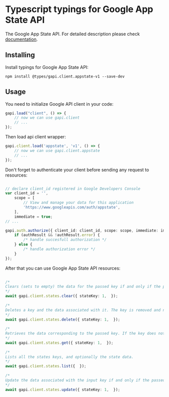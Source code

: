 # Typescript typings for Google App State API
The Google App State API.
For detailed description please check [documentation](https://developers.google.com/games/services/web/api/states).

## Installing

Install typings for Google App State API:
```
npm install @types/gapi.client.appstate-v1 --save-dev
```

## Usage

You need to initialize Google API client in your code:
```typescript
gapi.load("client", () => { 
    // now we can use gapi.client
    // ... 
});
```

Then load api client wrapper:
```typescript
gapi.client.load('appstate', 'v1', () => {
    // now we can use gapi.client.appstate
    // ... 
});
```

Don't forget to authenticate your client before sending any request to resources:
```typescript

// declare client_id registered in Google Developers Console
var client_id = '',
    scope = [     
        // View and manage your data for this application
        'https://www.googleapis.com/auth/appstate',
    ],
    immediate = true;
// ...

gapi.auth.authorize({ client_id: client_id, scope: scope, immediate: immediate }, authResult => {
    if (authResult && !authResult.error) {
        /* handle succesfull authorization */
    } else {
        /* handle authorization error */
    }
});            
```

After that you can use Google App State API resources:

```typescript 
    
/* 
Clears (sets to empty) the data for the passed key if and only if the passed version matches the currently stored version. This method results in a conflict error on version mismatch.  
*/
await gapi.client.states.clear({ stateKey: 1,  }); 
    
/* 
Deletes a key and the data associated with it. The key is removed and no longer counts against the key quota. Note that since this method is not safe in the face of concurrent modifications, it should only be used for development and testing purposes. Invoking this method in shipping code can result in data loss and data corruption.  
*/
await gapi.client.states.delete({ stateKey: 1,  }); 
    
/* 
Retrieves the data corresponding to the passed key. If the key does not exist on the server, an HTTP 404 will be returned.  
*/
await gapi.client.states.get({ stateKey: 1,  }); 
    
/* 
Lists all the states keys, and optionally the state data.  
*/
await gapi.client.states.list({  }); 
    
/* 
Update the data associated with the input key if and only if the passed version matches the currently stored version. This method is safe in the face of concurrent writes. Maximum per-key size is 128KB.  
*/
await gapi.client.states.update({ stateKey: 1,  });
```